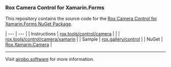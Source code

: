 ### Rox Camera Control for Xamarin.Forms

This repository contains the source code for the [Rox Camera Control for Xamarin.Forms NuGet Package](https://www.nuget.org/packages/Rox.Xamarin.Camera/).

| --- | --- |
| Instructions | [rox.tools/control/camera](https://rox.tools/control/camera/) |
| | [rox.tools/control/camera/xamarin](https://rox.tools/control/camera/xamarin/) |
| Sample | [rox.gallery/control](https://rox.gallery/control/) |
| NuGet | [Rox.Xamarin.Camera](https://www.nuget.org/packages/Rox.Xamarin.Camera/) |

---
Visit [airobo.software](https://airobo.software/) for more information.
